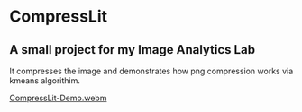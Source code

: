# CompressLit

## A small project  for my Image Analytics Lab 
It compresses the image and demonstrates how png compression works via kmeans algorithim.

[CompressLit-Demo.webm](https://github.com/AashrayBenjamin/compresslit/assets/82226121/50a7f409-006b-49aa-98e0-5de10b8b0a5e)
